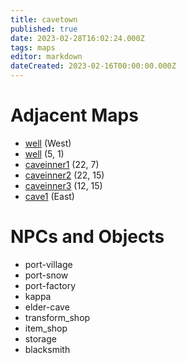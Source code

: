```yaml
---
title: cavetown
published: true
date: 2023-02-28T16:02:24.000Z
tags: maps
editor: markdown
dateCreated: 2023-02-16T00:00:00.000Z
---
```



# Adjacent Maps
 * [well](/maps/well) (West)
 * [well](/maps/well) (5, 1)
 * [caveinner1](/maps/caveinner1) (22, 7)
 * [caveinner2](/maps/caveinner2) (22, 15)
 * [caveinner3](/maps/caveinner3) (12, 15)
 * [cave1](/maps/cave1) (East)

# NPCs and Objects
 * port-village
 * port-snow
 * port-factory
 * kappa
 * elder-cave
 * transform_shop
 * item_shop
 * storage
 * blacksmith

